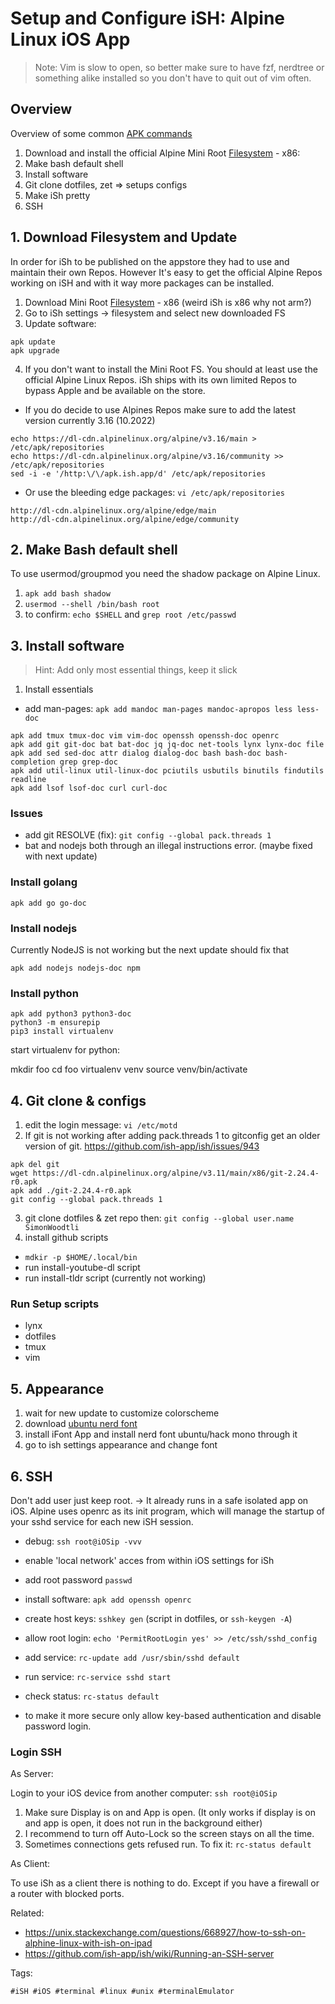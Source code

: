 # Setup and Configure iSH: Alpine Linux iOS App

> Note: Vim is slow to open, so better make sure to have fzf, nerdtree or 
something alike installed so you don't have to quit out of vim often.

## Overview

Overview of some common [APK commands] 

1. Download and install the official Alpine Mini Root [Filesystem] - x86:
2. Make bash default shell
3. Install software
4. Git clone dotfiles, zet => setups configs
5. Make iSh pretty
6. SSH

## 1. Download Filesystem and Update

In order for iSh to be published on the appstore they had to use and maintain their own Repos. However It's easy to get the official Alpine Repos working on iSH and with it way more packages can be installed.

1. Download Mini Root [Filesystem] - x86 (weird iSh is x86 why not arm?)
2. Go to iSh settings -> filesystem and select new downloaded FS
3. Update software:

```
apk update
apk upgrade
```

4. If you don't want to install the Mini Root FS. You should at least use the official Alpine Linux Repos. iSh ships with its own limited Repos to bypass Apple and be available on the store.


* If you do decide to use Alpines Repos make sure to add the latest version currently 3.16 (10.2022)

```
echo https://dl-cdn.alpinelinux.org/alpine/v3.16/main > /etc/apk/repositories
echo https://dl-cdn.alpinelinux.org/alpine/v3.16/community >> /etc/apk/repositories
sed -i -e '/http:\/\/apk.ish.app/d' /etc/apk/repositories
```

* Or use the bleeding edge packages: `vi /etc/apk/repositories`

```
http://dl-cdn.alpinelinux.org/alpine/edge/main
http://dl-cdn.alpinelinux.org/alpine/edge/community
```

## 2. Make Bash default shell

To use usermod/groupmod you need the shadow package on Alpine Linux.


1. `apk add bash shadow`
2. `usermod --shell /bin/bash root`
3. to confirm: `echo $SHELL` and `grep root /etc/passwd`

## 3. Install software

> Hint: Add only most essential things, keep it slick

1. Install essentials

  * add man-pages: `apk add mandoc man-pages mandoc-apropos less less-doc`

```
apk add tmux tmux-doc vim vim-doc openssh openssh-doc openrc
apk add git git-doc bat bat-doc jq jq-doc net-tools lynx lynx-doc file
apk add sed sed-doc attr dialog dialog-doc bash bash-doc bash-completion grep grep-doc
apk add util-linux util-linux-doc pciutils usbutils binutils findutils readline
apk add lsof lsof-doc curl curl-doc
```

### Issues

* add git RESOLVE (fix): `git config --global pack.threads 1`
* bat and nodejs both through an illegal instructions error. (maybe fixed with next update)

### Install golang

`apk add go go-doc`

### Install nodejs

Currently NodeJS is not working but the next update should fix that

`apk add nodejs nodejs-doc npm`

### Install python

```
apk add python3 python3-doc
python3 -m ensurepip
pip3 install virtualenv
```

start virtualenv for python:

mkdir foo
cd foo
virtualenv venv
source venv/bin/activate

## 4. Git clone & configs

1. edit the login message: `vi /etc/motd`
2. If git is not working after adding pack.threads 1 to gitconfig get an older version of git.
https://github.com/ish-app/ish/issues/943

```
apk del git
wget https://dl-cdn.alpinelinux.org/alpine/v3.11/main/x86/git-2.24.4-r0.apk
apk add ./git-2.24.4-r0.apk
git config --global pack.threads 1
```

3. git clone dotfiles & zet repo then: `git config --global user.name SimonWoodtli`
4. install github scripts

* `mdkir -p $HOME/.local/bin`
* run install-youtube-dl script
* run install-tldr script (currently not working)

### Run Setup scripts

* lynx
* dotfiles
* tmux
* vim

## 5. Appearance

1. wait for new update to customize colorscheme
2. download [ubuntu nerd font]
3. install iFont App and install nerd font ubuntu/hack mono through it
4. go to ish settings appearance and change font

## 6. SSH

Don't add user just keep root. -> It already runs in a safe isolated app on iOS.
Alpine uses openrc as its init program, which will manage the startup of your sshd service for each new iSH session.

* debug: `ssh root@iOSip -vvv`

* enable 'local network' acces from within iOS settings for iSh
* add root password `passwd`
* install software: `apk add openssh openrc`
* create host keys: `sshkey gen` (script in dotfiles, or `ssh-keygen -A`)
* allow root login: `echo 'PermitRootLogin yes' >> /etc/ssh/sshd_config`
* add service: `rc-update add /usr/sbin/sshd default`
* run service: `rc-service sshd start`
* check status: `rc-status default`
* to make it more secure only allow key-based authentication and disable password login.

### Login SSH

As Server:

Login to your iOS device from another computer: `ssh root@iOSip`

1. Make sure Display is on and App is open. (It only works if display is on and app is open, it does not run in the background either)
2. I recommend to turn off Auto-Lock so the screen stays on all the time.
3. Sometimes connections gets refused run. To fix it: `rc-status default`

As Client:

To use iSh as a client there is nothing to do. Except if you have a firewall or a router with blocked ports.

[Filesystem]: <https://alpinelinux.org/downloads/>
[ubuntu nerd font]: <https://github.com/ryanoasis/nerd-fonts/tree/master/patched-fonts/Hack/Regular/complete>
[APK commands]: <https://www.cyberciti.biz/faq/10-alpine-linux-apk-command-examples/?utm_source=Linux_Unix_Command&utm_medium=faq&utm_campaign=nixcmd>

Related:

* https://unix.stackexchange.com/questions/668927/how-to-ssh-on-alphine-linux-with-ish-on-ipad
* https://github.com/ish-app/ish/wiki/Running-an-SSH-server

Tags:

    #iSH #iOS #terminal #linux #unix #terminalEmulator

